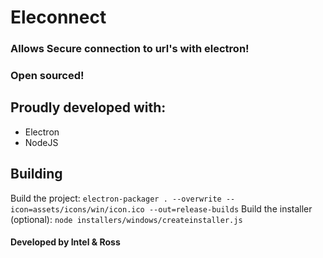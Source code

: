 # Eleconnect


### Allows Secure connection to url's with electron!

### Open sourced!

## Proudly developed with:
 
 * Electron
 * NodeJS
 

 ## Building
Build the project: `electron-packager . --overwrite --icon=assets/icons/win/icon.ico --out=release-builds`
Build the installer (optional): `node installers/windows/createinstaller.js`


#### Developed by Intel & Ross




